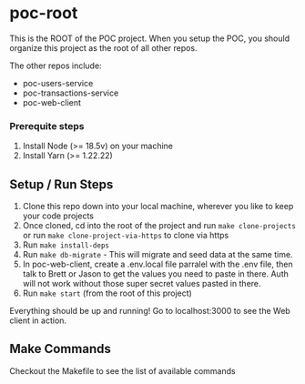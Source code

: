 # poc-root

This is the ROOT of the POC project. When you setup the POC, you should organize this project as the root of all other repos.

The other repos include:

- poc-users-service
- poc-transactions-service
- poc-web-client

### Prerequite steps

1. Install Node (>= 18.5v) on your machine
2. Install Yarn (>= 1.22.22)

## Setup / Run Steps

1. Clone this repo down into your local machine, wherever you like to keep your code projects
2. Once cloned, cd into the root of the project and run `make clone-projects` or run `make clone-project-via-https` to clone via https
3. Run `make install-deps`
4. Run `make db-migrate` - This will migrate and seed data at the same time.
5. In poc-web-client, create a .env.local file parralel with the .env file, then talk to Brett or Jason to get the values you need to paste in there. Auth will not work without those super secret values pasted in there.
6. Run `make start` (from the root of this project)

Everything should be up and running! Go to localhost:3000 to see the Web client in action.

## Make Commands

Checkout the Makefile to see the list of available commands

